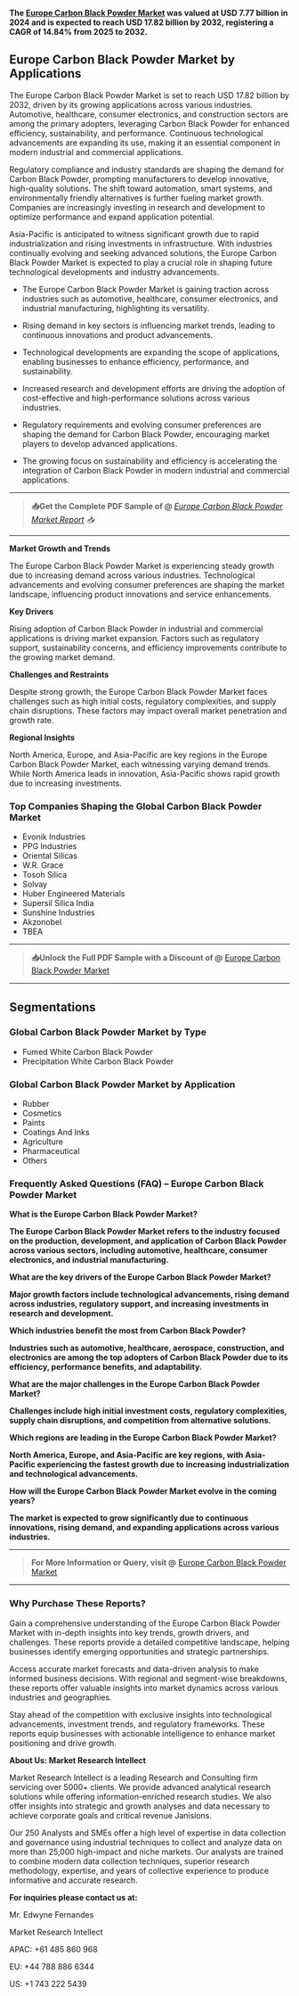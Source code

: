 <p><strong>The <a href="https://www.marketresearchintellect.com/download-sample/?rid=1037927&amp;utm_source=Pulse-April-Europe&amp;utm_medium=852">Europe Carbon Black Powder Market</a> was valued at USD 7.77 billion in 2024 and is expected to reach USD 17.82 billion by 2032, registering a CAGR of 14.84% from 2025 to 2032.</strong></p><h2>Europe Carbon Black Powder Market by Applications&nbsp;</h2><p><p>The Europe Carbon Black Powder Market is set to reach USD 17.82 billion by 2032, driven by its growing applications across various industries. Automotive, healthcare, consumer electronics, and construction sectors are among the primary adopters, leveraging Carbon Black Powder for enhanced efficiency, sustainability, and performance. Continuous technological advancements are expanding its use, making it an essential component in modern industrial and commercial applications.</p><p>Regulatory compliance and industry standards are shaping the demand for Carbon Black Powder, prompting manufacturers to develop innovative, high-quality solutions. The shift toward automation, smart systems, and environmentally friendly alternatives is further fueling market growth. Companies are increasingly investing in research and development to optimize performance and expand application potential.</p><p>Asia-Pacific is anticipated to witness significant growth due to rapid industrialization and rising investments in infrastructure. With industries continually evolving and seeking advanced solutions, the Europe Carbon Black Powder Market is expected to play a crucial role in shaping future technological developments and industry advancements.</p></p><ul><li><p>The Europe Carbon Black Powder Market is gaining traction across industries such as automotive, healthcare, consumer electronics, and industrial manufacturing, highlighting its versatility.</p></li><li><p>Rising demand in key sectors is influencing market trends, leading to continuous innovations and product advancements.</p></li><li><p>Technological developments are expanding the scope of applications, enabling businesses to enhance efficiency, performance, and sustainability.</p></li><li><p>Increased research and development efforts are driving the adoption of cost-effective and high-performance solutions across various industries.</p></li><li><p>Regulatory requirements and evolving consumer preferences are shaping the demand for Carbon Black Powder, encouraging market players to develop advanced applications.</p></li><li><p>The growing focus on sustainability and efficiency is accelerating the integration of Carbon Black Powder in modern industrial and commercial applications.</p></li></ul><hr /><blockquote><p><strong><span class="font-[700]">📥Get the Complete PDF Sample of @ </span></strong><em><span class="font-[700]"><a href="https://www.marketresearchintellect.com/download-sample/?rid=1037927&amp;utm_source=Pulse-April-Europe&amp;utm_medium=852" target="_blank" data-tracking-control-name="article-ssr-frontend-pulse_little-text-block" data-tracking-will-navigate="" data-test-link="">Europe Carbon Black Powder Market Report</a>&nbsp;📥</span></em></p></blockquote><hr /><p class="" data-start="77" data-end="360"><strong data-start="77" data-end="105">Market Growth and Trends</strong></p><p class="" data-start="77" data-end="360">The Europe Carbon Black Powder Market is experiencing steady growth due to increasing demand across various industries. Technological advancements and evolving consumer preferences are shaping the market landscape, influencing product innovations and service enhancements.</p><p class="" data-start="362" data-end="606"><strong data-start="362" data-end="377">Key Drivers</strong></p><p class="" data-start="362" data-end="606">Rising adoption of Carbon Black Powder in industrial and commercial applications is driving market expansion. Factors such as regulatory support, sustainability concerns, and efficiency improvements contribute to the growing market demand.</p><p class="" data-start="608" data-end="849"><strong data-start="608" data-end="637">Challenges and Restraints</strong></p><p class="" data-start="608" data-end="849">Despite strong growth, the Europe Carbon Black Powder Market faces challenges such as high initial costs, regulatory complexities, and supply chain disruptions. These factors may impact overall market penetration and growth rate.</p><p class="" data-start="851" data-end="1095"><strong data-start="851" data-end="872">Regional Insights</strong></p><p class="" data-start="851" data-end="1095">North America, Europe, and Asia-Pacific are key regions in the Europe Carbon Black Powder Market, each witnessing varying demand trends. While North America leads in innovation, Asia-Pacific shows rapid growth due to increasing investments.</p><p><h3>Top Companies Shaping the Global Carbon Black Powder Market </h3><ul><li>Evonik Industries</li><li>PPG Industries</li><li>Oriental Silicas</li><li>W.R. Grace</li><li>Tosoh Silica</li><li>Solvay</li><li>Huber Engineered Materials</li><li>Supersil Silica India</li><li>Sunshine Industries</li><li>Akzonobel</li><li>TBEA</li></ul></p><hr /><blockquote><p><strong>📥Unlock the Full PDF Sample with a Discount of @</strong> <a href="https://www.marketresearchintellect.com/ask-for-discount/?rid=1037927&amp;utm_source=Pulse-April-Europe&amp;utm_medium=852">Europe Carbon Black Powder Market</a></p></blockquote><hr /><p><h2>Segmentations</h2><h3>Global Carbon Black Powder Market by Type</h3><ul><li>Fumed White Carbon Black Powder</li><li>Precipitation White Carbon Black Powder</li></ul><h3>Global Carbon Black Powder Market by Application</h3><ul><li>Rubber</li><li>Cosmetics</li><li>Paints</li><li>Coatings And Inks</li><li>Agriculture</li><li>Pharmaceutical</li><li>Others</li></ul></p><h3><strong>Frequently Asked Questions (FAQ) &ndash; Europe Carbon Black Powder Market</strong></h3><p><strong>What is the Europe Carbon Black Powder Market?</strong></p><p><strong>The Europe Carbon Black Powder Market refers to the industry focused on the production, development, and application of Carbon Black Powder across various sectors, including automotive, healthcare, consumer electronics, and industrial manufacturing.</strong></p><p><strong>What are the key drivers of the Europe Carbon Black Powder Market?</strong></p><p><strong>Major growth factors include technological advancements, rising demand across industries, regulatory support, and increasing investments in research and development.</strong></p><p><strong>Which industries benefit the most from Carbon Black Powder?</strong></p><p><strong>Industries such as automotive, healthcare, aerospace, construction, and electronics are among the top adopters of Carbon Black Powder due to its efficiency, performance benefits, and adaptability.</strong></p><p><strong>What are the major challenges in the Europe Carbon Black Powder Market?</strong></p><p><strong>Challenges include high initial investment costs, regulatory complexities, supply chain disruptions, and competition from alternative solutions.</strong></p><p><strong>Which regions are leading in the Europe Carbon Black Powder Market?</strong></p><p><strong>North America, Europe, and Asia-Pacific are key regions, with Asia-Pacific experiencing the fastest growth due to increasing industrialization and technological advancements.</strong></p><p><strong>How will the Europe Carbon Black Powder Market evolve in the coming years?</strong></p><p><strong>The market is expected to grow significantly due to continuous innovations, rising demand, and expanding applications across various industries.</strong></p><hr /><blockquote><p><span class="font-[700]"><strong>For More Information or Query, visit&nbsp;@</strong>&nbsp;</span><span class="font-[700]"><a href="https://www.marketresearchintellect.com/product/carbon-black-powder-market/?utm_source=Linkedin&utm_medium=852" target="_blank" data-tracking-control-name="article-ssr-frontend-pulse_little-text-block" data-tracking-will-navigate="" data-test-link="">Europe Carbon Black Powder Market</a></span></p></blockquote><hr /><h3><strong data-start="0" data-end="31">Why Purchase These Reports?</strong></h3><p class="" data-start="35" data-end="297">Gain a comprehensive understanding of the Europe Carbon Black Powder Market with in-depth insights into key trends, growth drivers, and challenges. These reports provide a detailed competitive landscape, helping businesses identify emerging opportunities and strategic partnerships.</p><p class="" data-start="299" data-end="540">Access accurate market forecasts and data-driven analysis to make informed business decisions. With regional and segment-wise breakdowns, these reports offer valuable insights into market dynamics across various industries and geographies.</p><p class="" data-start="542" data-end="784">Stay ahead of the competition with exclusive insights into technological advancements, investment trends, and regulatory frameworks. These reports equip businesses with actionable intelligence to enhance market positioning and drive growth.</p><p><strong><span class="font-[700]">About Us: Market Research Intellect</span></strong></p><p><span class="">Market Research Intellect is a leading Research and Consulting firm servicing over 5000+ clients. We provide advanced analytical research solutions while offering information-enriched research studies.&nbsp;</span>We also offer insights into strategic and growth analyses and data necessary to achieve corporate goals and critical revenue Janisions.</p><p><span class="">Our 250 Analysts and SMEs offer a high level of expertise in data collection and governance using industrial techniques to collect and analyze data on more than 25,000 high-impact and niche markets. Our analysts are trained to combine modern data collection techniques, superior research methodology, expertise, and years of collective experience to produce informative and accurate research.</span></p><p><strong>For inquiries please contact us at:</strong></p><p>Mr. Edwyne Fernandes</p><p>Market Research Intellect</p><p>APAC: +61 485 860 968</p><p>EU: +44 788 886 6344</p><p>US: +1 743 222 5439</p>